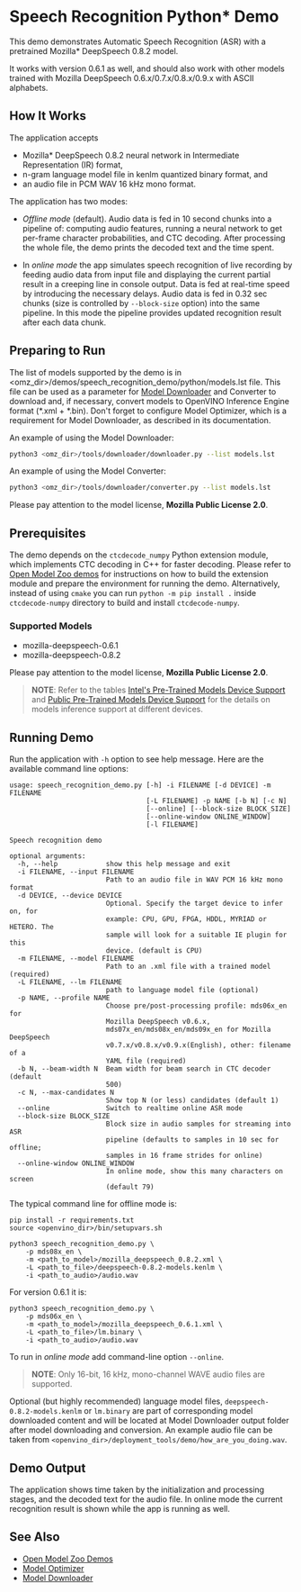 # Speech Recognition Python\* Demo

This demo demonstrates Automatic Speech Recognition (ASR) with a pretrained Mozilla\* DeepSpeech 0.8.2 model.

It works with version 0.6.1 as well, and should also work with other models trained with Mozilla DeepSpeech 0.6.x/0.7.x/0.8.x/0.9.x with ASCII alphabets.

## How It Works

The application accepts

* Mozilla\* DeepSpeech 0.8.2 neural network in Intermediate Representation (IR) format,
* n-gram language model file in kenlm quantized binary format, and
* an audio file in PCM WAV 16 kHz mono format.

The application has two modes:

 * *Offline mode* (default). Audio data is fed in 10 second chunks into a pipeline of: computing audio features, running a neural network to get per-frame character probabilities, and CTC decoding. After processing the whole file, the demo prints the decoded text and the time spent.

 * In *online mode* the app simulates speech recognition of live recording by feeding audio data from input file and displaying the current partial result in a creeping line in console output. Data is fed at real-time speed by introducing the necessary delays. Audio data is fed in 0.32 sec chunks (size is controlled by `--block-size` option) into the same pipeline. In this mode the pipeline provides updated recognition result after each data chunk.

## Preparing to Run

The list of models supported by the demo is in <omz_dir>/demos/speech_recognition_demo/python/models.lst file.
This file can be used as a parameter for [Model Downloader](../../../tools/downloader/README.md) and Converter to download and, if necessary, convert models to OpenVINO Inference Engine format (\*.xml + \*.bin).
Don't forget to configure Model Optimizer, which is a requirement for Model Downloader, as described in its documentation.

An example of using the Model Downloader:

```sh
python3 <omz_dir>/tools/downloader/downloader.py --list models.lst
```

An example of using the Model Converter:

```sh
python3 <omz_dir>/tools/downloader/converter.py --list models.lst
```

Please pay attention to the model license, **Mozilla Public License 2.0**.

## Prerequisites

The demo depends on the `ctcdecode_numpy` Python extension module, which implements CTC decoding in C++ for faster decoding.
Please refer to [Open Model Zoo demos](../../README.md) for instructions
on how to build the extension module and prepare the environment for running the demo.
Alternatively, instead of using `cmake` you can run `python -m pip install .` inside `ctcdecode-numpy` directory to build and install `ctcdecode-numpy`.

### Supported Models

* mozilla-deepspeech-0.6.1
* mozilla-deepspeech-0.8.2

Please pay attention to the model license, **Mozilla Public License 2.0**.

> **NOTE**: Refer to the tables [Intel's Pre-Trained Models Device Support](../../../models/intel/device_support.md) and [Public Pre-Trained Models Device Support](../../../models/public/device_support.md) for the details on models inference support at different devices.

## Running Demo

Run the application with `-h` option to see help message.
Here are the available command line options:

```
usage: speech_recognition_demo.py [-h] -i FILENAME [-d DEVICE] -m FILENAME
                                  [-L FILENAME] -p NAME [-b N] [-c N]
                                  [--online] [--block-size BLOCK_SIZE]
                                  [--online-window ONLINE_WINDOW]
                                  [-l FILENAME]

Speech recognition demo

optional arguments:
  -h, --help            show this help message and exit
  -i FILENAME, --input FILENAME
                        Path to an audio file in WAV PCM 16 kHz mono format
  -d DEVICE, --device DEVICE
                        Optional. Specify the target device to infer on, for
                        example: CPU, GPU, FPGA, HDDL, MYRIAD or HETERO. The
                        sample will look for a suitable IE plugin for this
                        device. (default is CPU)
  -m FILENAME, --model FILENAME
                        Path to an .xml file with a trained model (required)
  -L FILENAME, --lm FILENAME
                        path to language model file (optional)
  -p NAME, --profile NAME
                        Choose pre/post-processing profile: mds06x_en for
                        Mozilla DeepSpeech v0.6.x,
                        mds07x_en/mds08x_en/mds09x_en for Mozilla DeepSpeech
                        v0.7.x/v0.8.x/v0.9.x(English), other: filename of a
                        YAML file (required)
  -b N, --beam-width N  Beam width for beam search in CTC decoder (default
                        500)
  -c N, --max-candidates N
                        Show top N (or less) candidates (default 1)
  --online              Switch to realtime online ASR mode
  --block-size BLOCK_SIZE
                        Block size in audio samples for streaming into ASR
                        pipeline (defaults to samples in 10 sec for offline;
                        samples in 16 frame strides for online)
  --online-window ONLINE_WINDOW
                        In online mode, show this many characters on screen
                        (default 79)
```

The typical command line for offline mode is:

```shell
pip install -r requirements.txt
source <openvino_dir>/bin/setupvars.sh

python3 speech_recognition_demo.py \
    -p mds08x_en \
    -m <path_to_model>/mozilla_deepspeech_0.8.2.xml \
    -L <path_to_file>/deepspeech-0.8.2-models.kenlm \
    -i <path_to_audio>/audio.wav
```

For version 0.6.1 it is:

```shell
python3 speech_recognition_demo.py \
    -p mds06x_en \
    -m <path_to_model>/mozilla_deepspeech_0.6.1.xml \
    -L <path_to_file>/lm.binary \
    -i <path_to_audio>/audio.wav
```

To run in *online mode* add command-line option `--online`.

> **NOTE**: Only 16-bit, 16 kHz, mono-channel WAVE audio files are supported.

Optional (but highly recommended) language model files, `deepspeech-0.8.2-models.kenlm` or `lm.binary` are part of corresponding model downloaded content and will be located at Model Downloader output folder after model downloading and conversion. An example audio file can be taken from `<openvino_dir>/deployment_tools/demo/how_are_you_doing.wav`.

## Demo Output

The application shows time taken by the initialization and processing stages, and the decoded text for the audio file. In online mode the current recognition result is shown while the app is running as well.

## See Also

* [Open Model Zoo Demos](../../README.md)
* [Model Optimizer](https://docs.openvinotoolkit.org/latest/_docs_MO_DG_Deep_Learning_Model_Optimizer_DevGuide.html)
* [Model Downloader](../../../tools/downloader/README.md)
